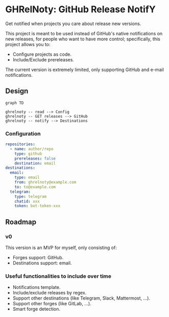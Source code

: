 # GHRelNoty: GitHub Release NotifY

Get notified when projects you care about release new versions.

This project is meant to be used instead of GitHub's native
notifications on new releases, for people who want to have more
control; specifically, this project allows you to:

- Configure projects as code.
- Include/Exclude prereleases.

The current version is extremely limited, only supporting
GitHub and e-mail notifications.

## Design

```mermaid
graph TD

ghrelnoty -- read --> Config
ghrelnoty -- GET releases --> GitHub
ghrelnoty -- notify --> Destinations
```

### Configuration

```yaml
repositories:
  - name: author/repo
    type: github
    prereleases: false
    destination: email
destinations:
  email:
    type: email
    from: ghrelnoty@example.com
    to: to@example.com
  telegram:
    type: telegram
    chatid: xxx
    token: bot-token-xxx
```

## Roadmap

### v0

This version is an MVP for myself, only consisting of:

- Forges support: GitHub.
- Destinations support: email.

### Useful functionalities to include over time

- Notifications template.
- Include/exclude releases by regex.
- Support other destinations (like Telegram, Slack, Mattermost, ...).
- Support other forges (like GitLab, ...).
- Smart forge detection.